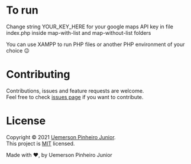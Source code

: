 # To run

Change string YOUR_KEY_HERE for your google maps API key in file index.php inside map-with-list and map-without-list folders

You can use XAMPP to run PHP files or another PHP environment of your choice 😉

# Contributing

Contributions, issues and feature requests are welcome.<br />
Feel free to check [issues page](https://github.com/Uemerson/coopercitrus-map/issues) if you want to contribute.<br />

# License

Copyright © 2021 [Uemerson Pinheiro Junior](https://github.com/Uemerson).<br />
This project is [MIT](https://github.com/Uemerson/coopercitrus-map/blob/master/LICENSE) licensed.

Made with ❤, by Uemerson Pinheiro Junior